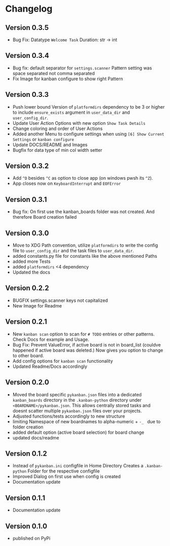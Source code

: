 # Changelog

## Version 0.3.5
- Bug Fix: Datatype `Welcome Task` Duration: str -> int

## Version 0.3.4
- Bug fix: default separator for `settings.scanner` Pattern setting was space separated not comma separated
- Fix Image for kanban configure to show right Pattern

## Version 0.3.3
- Push lower bound Version of `platformdirs` dependency to be 3 or higher to include `ensure_exists` argument
in `user_data_dir` and `user_config_dir`.
- Update User Action Options with new option `Show Task Details`
- Change coloring and order of User Actions
- Added another Menu to configure settings when using `[6] Show Current Settings` or `kanban configure`
- Update DOCS/README and Images
- Bugfix for data type of min col width setter

## Version 0.3.2
- Add `^D` besides `^C` as option to close app (on windows pwsh its `^Z`).
- App closes now on `KeyboardInterrupt` and `EOFError`

## Version 0.3.1
- Bug fix: On first use the kanban_boards folder was not created. And therefore Board creation failed

## Version 0.3.0
- Move to XDG Path convention,
utilize `platformdirs` to write the config file to `user_config_dir` and the task files
to `user_data_dir`.
- added constants.py file for constants like the above mentioned Paths
- added more Tests
- added `platformdirs` <4 dependency
- Updated the docs

## Version 0.2.2
- BUGFIX settings.scanner keys not capitalized
- New Image for Readme

## Version 0.2.1
- New `kanban scan` option to scan for  `# TODO` entries or other patterns.
Check Docs for example and Usage.
- Bug Fix: Prevent ValueError, if active board is not in board_list (couldve happened
if active board was deleted.) Now gives you option to change to other board.
- Add config options for `kanban scan` functionality
- Updated Readme/Docs accordingly

## Version 0.2.0
- Moved the board specific `pykanban.json` files into a dedicated `kanban_boards` directory
in the `.kanban-python` directory under `<BOARDNAME>/pykanban.json`.
This allows centrally stored tasks and doesnt scatter multiple
`pykanban.json` files over your projects.
- Adjusted functions/tests accordingly to new structure
- limiting Namespace of new boardnames to alpha-numeric + `-_ ` due to folder creation
- added default option (active board selection) for board change
- updated docs/readme

## Version 0.1.2
- Instead of `pykanban.ini` configfile in Home Directory
Creates a `.kanban-python` Folder for the respective configfile
- Improved Dialog on first use when config is created
- Documentation update

## Version 0.1.1
- Documentation update

## Version 0.1.0
- published on PyPi
